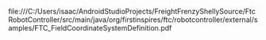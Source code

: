 file:///C:/Users/isaac/AndroidStudioProjects/FreightFrenzyShellySource/FtcRobotController/src/main/java/org/firstinspires/ftc/robotcontroller/external/samples/FTC_FieldCoordinateSystemDefinition.pdf